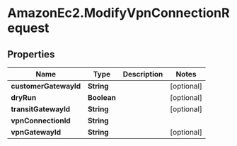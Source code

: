 # AmazonEc2.ModifyVpnConnectionRequest

## Properties

Name | Type | Description | Notes
------------ | ------------- | ------------- | -------------
**customerGatewayId** | **String** |  | [optional] 
**dryRun** | **Boolean** |  | [optional] 
**transitGatewayId** | **String** |  | [optional] 
**vpnConnectionId** | **String** |  | 
**vpnGatewayId** | **String** |  | [optional] 


